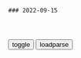 ```tip
### 2022-09-15
```

<table id="tbc" style="white-space:pre-wrap">
</table>
<button onclick="toggleb()">toggle</button>
<button onclick="loadparse()">loadparse</button>
<br>
<!-- 🌸<br>🍅-　-🍑<hr>🍀 -->
<pre>
<textarea rows="30" cols="100" style="display: none" id="tar">

《真女神转生5》中文版ryujinx-1.0.0-ldn2.4-win_x64模拟器测试
https://www.bilibili.com/video/av719157095

<font size="1" style="color:#DCDCDC">2022-09-15</font>

某酸奶称从百岁老人肠道采集益生菌 躲过雪糕刺客没躲过酸奶土匪_长江云 - 湖北网络广播电视台官方网站
https://news.hbtv.com.cn/p/2276087.html

<font size="1" style="color:#DCDCDC">2022-09-15</font>

某酸奶称从老人肠道采集益生菌 专家称直白但真实_新闻频道_中华网
https://news.china.com/socialgd/10000169/20220915/43419314.html

<font size="1" style="color:#DCDCDC">2022-09-15</font>

andyphp (宇宙骑士) · GitHub
https://github.com/andyphp

https://avatars.githubusercontent.com/u/6280175?.jpg
https://avatars.githubusercontent.com/u/6280175

<font size="1" style="color:#DCDCDC">2022-09-15</font>

Lumia1520 手机刷 Windows10 arm双系统 - CairBin - 博客园
https://www.cnblogs.com/cairbin/p/14374682.html

<font size="1" style="color:#DCDCDC">2022-09-15</font>

《Les Misérables（悲惨世界）》OST（Deluxe Edition豪华版）（flac）

\01\01. Look Down.flac
\01\05. The Docks (Lovely Ladies).flac
\01\08. Who Am I.flac
\01\10. The Confrontation.flac
\01\11. Castle On A Cloud.flac
\01\14. Suddenly.flac
\01\15. The Convent.flac
\01\22. On My Own.flac

\02\01. Do You Hear The People Sing.flac
\02\08. The Death Of Gavroche.flac
\02\10. The Sewers.flac
\02\11. Javert's Suicide.flac
\02\12. Turning.flac
\02\13. Empty Chairs At Empty Tables.flac
\02\14. A Heart Full Of Love (Reprise).flac
\02\17. The Wedding.flac
\02\19. Epilogue.flac

人工智能下象棋，走一步，能看几步？｜漫画
https://mbd.baidu.com/newspage/data/landingsuper?context=%7B%22nid%22%3A%22news_8874969318990356562%22%7D&n_type=-1&p_from=-1

<font size="1" style="color:#DCDCDC">2022-09-15</font>

小米的紧箍咒：顺势而为
https://mbd.baidu.com/newspage/data/landingsuper?context=%7B%22nid%22%3A%22news_8931846346866218031%22%7D&n_type=-1&p_from=-1

雷军说“人是不能推着石头往山上走的，这样会很累，而且会被山上随时滚落的石头给打下去。我们要做的是，先爬到山顶，然后再随便踢块石头下去。”

齐白石说过一句话“学我者生，似我者死”。

苹果的电脑早期的图形界面是抄袭施乐公司，一度被形容为工业史上最严重的抢劫行为之一。此外苹果产品的设计很多又来源于博朗。
https://pics3.baidu.com/feed/a1ec08fa513d26979064c3d32ad25ef14216d8ba.png?token=4b5642e61de38876babd9d082d0fb943

面对外界“剽窃”的指责，乔布斯会骄傲地承认这一点。乔布斯曾说过这样一条经典言论，毕加索曾说过“好的艺术家抄袭创意，伟大的艺术家窃取灵感”。

<font size="1" style="color:#DCDCDC">2022-09-15</font>

https://lf9-static.bytednsdoc.com/obj/eden-cn/uhbfnupkbps/video/earth.mp4
https://lf9-static.bytednsdoc.com/obj/eden-cn/uhbfnupkbps/video/earth_v2.mp4
https://lf9-static.bytednsdoc.com/obj/eden-cn/uhbfnupkbps/video/earth_v3.mp4
https://lf9-static.bytednsdoc.com/obj/eden-cn/uhbfnupkbps/video/earth_v4.mp4
https://lf9-static.bytednsdoc.com/obj/eden-cn/uhbfnupkbps/video/earth_v5.mp4
https://lf9-static.bytednsdoc.com/obj/eden-cn/uhbfnupkbps/video/earth_v6.mp4

忆昔二首（杜甫诗作）_百度百科
https://baike.baidu.com/item/%E5%BF%86%E6%98%94%E4%BA%8C%E9%A6%96/4043815?fr=aladdin

忆昔先皇巡朔方1，千乘万骑入咸阳2。
阴山骄子汗血马3，长驱东胡胡走藏4。
邺城反覆不足怪5，关中小儿坏纪纲6。
张后不乐上为忙7，至令今上犹拨乱8，
劳心焦思补四方。
我昔近侍叨奉引9，出兵整肃不可当10。
为留猛士守未央11，致使岐雍防西羌12。
犬戎直来坐御床13，百官跣足随天王14。
愿见北地傅介子15，老儒不用尚书郎16。

其二
忆昔开元全盛日17，小邑犹藏万家室18。
稻米流脂粟米白，公私仓廪俱丰实19。
九州道路无豺虎20，远行不劳吉日出21。
齐纨鲁缟车班班22，男耕女桑不相失23。
宫中圣人奏云门24，天下朋友皆胶漆25。
百馀年间未灾变26，叔孙礼乐萧何律27。
岂闻一绢直万钱，有田种谷今流血28。
洛阳宫殿烧焚尽29，宗庙新除狐兔穴30。
伤心不忍问耆旧31，复恐初从乱离说32。
小臣鲁钝无所能33，朝廷记识蒙禄秩34。
周宣中兴望我皇35，洒泪江汉身衰疾36。

<font size="1" style="color:#DCDCDC">2022-09-14</font>

清朝丧权失地，为何还能留下1100万领土，是靠什么保下来的
https://mbd.baidu.com/newspage/data/videolanding?nid=sv_12791463733382622800&sourceFrom=pc_feedlist

<font size="1" style="color:#DCDCDC">2022-09-14</font>

女同学经期弄脏裤子被嘲笑，15 岁男生校裤画红蜘蛛号召停止经期嘲笑 -ZAKER新闻
http://www.myzaker.com/article/63212aaa32ce405c76000002/

<font size="1" style="color:#DCDCDC">2022-09-14</font>

每刷到一个猪猪侠！就会有一个奥特之父惨遭网爆？
https://mbd.baidu.com/newspage/data/videolanding?nid=sv_13940117655003117918&sourceFrom=pc_feedlist

<font size="1" style="color:#DCDCDC">2022-09-14</font>

</textarea>
</pre>
<!-- 🍀<br>🍑-　-🍅<hr>🌸 -->

```note
```

<script src="https://code.jquery.com/jquery-1.11.3.min.js" type="text/javascript"></script>

<script src="https://cdnjs.cloudflare.com/ajax/libs/fancybox/3.5.7/jquery.fancybox.min.js"></script>
<link rel="stylesheet" type="text/css" href="https://cdnjs.cloudflare.com/ajax/libs/fancybox/3.5.7/jquery.fancybox.min.css">

<script type="text/javascript">

var __urlRegex = /(\b(https?|ftp|file):\/\/[-A-Z0-9+&@#\/%?=~_|!:,.;]*[-A-Z0-9+&@#\/%=~_|])/ig;
var __imgRegex = /\.(?:jpe?g|gif|png|webp)$/i;

loadparse();

function parseURL($string){

    var exp = __urlRegex;
    return $string.replace(exp,function(match){
            __imgRegex.lastIndex=0;
            if(__imgRegex.test(match)){
                return '<a data-fancybox="gallery" href="' + match.replace("/p=700", "")
                 + '"><img src="' + match.replace("/p=700", "/p=160x200")+'" width="64"></a>';
            }
            else{
                return '<a href="' + match + '" target="_blank">' + match + '</a>';
            }
        }
    );
}

function loadparse() {
  tbc.innerHTML = parseURL(tar.value);
}

function toggleb() {
  var x = document.getElementById("tar");
  if (x.style.display === "none") {
    x.style.display = "";
  } else {
    x.style.display = "none";
  }
}

</script>
